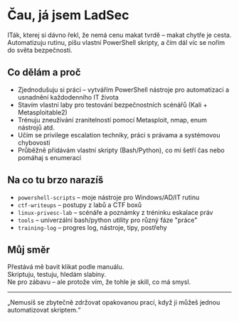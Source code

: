 # Čau, já jsem LadSec

ITák, kterej si dávno řekl, že nemá cenu makat tvrdě – makat chytře je cesta.  
Automatizuju rutinu, píšu vlastní PowerShell skripty, a čím dál víc se nořím do světa bezpečnosti.

##  Co dělám a proč

-  Zjednodušuju si práci – vytvářím PowerShell nástroje pro automatizaci a usnadnění každodenního IT života
-  Stavím vlastní laby pro testování bezpečnostních scénářů (Kali + Metasploitable2)
-  Trénuju zneužívání zranitelností pomocí Metasploit, nmap, enum nástrojů atd.
-  Učím se privilege escalation techniky, práci s právama a systémovou chybovostí
-  Průběžně přidávám vlastní skripty (Bash/Python), co mi šetří čas nebo pomáhaj s enumerací

##  Na co tu brzo narazíš

- `powershell-scripts` – moje nástroje pro Windows/AD/IT rutinu
- `ctf-writeups` – postupy z labů a CTF boxů
- `linux-privesc-lab` – scénáře a poznámky z tréninku eskalace práv
- `tools` – univerzální bash/python utility pro různý fáze "práce"
- `training-log` – progres log, nástroje, tipy, postřehy

##  Můj směr

Přestává mě bavit klikat podle manuálu.  
Skriptuju, testuju, hledám slabiny.  
Ne pro zábavu – ale protože vím, že tohle je skill, co má smysl.

---

„Nemusíš se zbytečně zdržovat opakovanou prací, když ji můžeš jednou automatizovat skriptem.“
